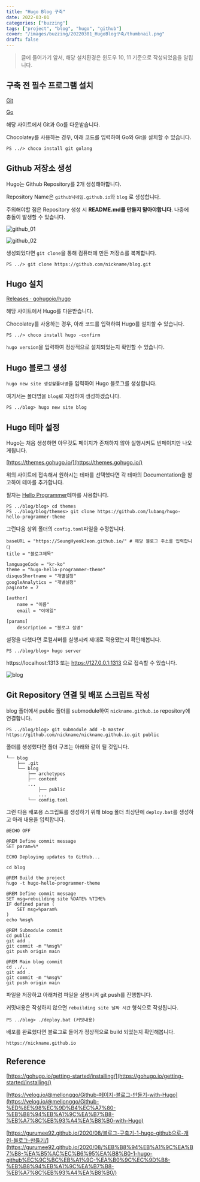 ```yaml
---
title: "Hugo Blog 구축"
date: 2022-03-01
categories: ["buzzing"]
tags: ["project", "blog", "hugo", "github"]
cover: "/images/buzzing/20220301_HugoBlog구축/thumbnail.png"
draft: false
---
```


> 글에 들어가기 앞서, 해당 설치환경은 윈도우 10, 11 기준으로 작성되었음을 알립니다.


## 구축 전 필수 프로그램 설치

[Git](https://git-scm.com/)

[Go](https://go.dev/dl/)

해당 사이트에서 Git과 Go를 다운받습니다.

Chocolatey를 사용하는 경우, 아래 코드를 입력하여 Go와 Git을 설치할 수 있습니다.

```
PS ../> choco install git golang
```

## Github 저장소 생성

Hugo는 Github Repository를 2개 생성해야합니다.

Repository Name은 `github닉네임.github.io`와 `blog` 로 생성합니다.

주의해야할 점은 Repository 생성 시 **README.md를 만들지 말아야합니다**. 나중에 충돌이 발생할 수 있습니다.

![github_01](/images/buzzing/20220301_HugoBlog구축/github_01.png)

![github_02](/images/buzzing/20220301_HugoBlog구축/github_02.png)

생성되었다면 `git clone`을 통해 컴퓨터에 만든 저장소를 복제합니다.

```
PS ../> git clone https://github.com/nickname/blog.git
```

## Hugo 설치

[Releases · gohugoio/hugo](https://github.com/gohugoio/hugo/releases)

해당 사이트에서 Hugo를 다운받습니다.

Chocolatey를 사용하는 경우, 아래 코드를 입력하여 Hugo를 설치할 수 있습니다.

```
PS ../> choco install hugo -confirm
```

`hugo version`을 입력하여 정상적으로 설치되었는지 확인할 수 있습니다.

## Hugo 블로그 생성

`hugo new site 생성할폴더명`을 입력하여 Hugo 블로그를 생성합니다.

여기서는 폴더명을 `blog`로 지정하여 생성하겠습니다.

```
PS ../blog> hugo new site blog
```

## Hugo 테마 설정

Hugo는 처음 생성하면 아무것도 페이지가 존재하지 않아 실행시켜도 빈페이지만 나오게됩니다.

[https://themes.gohugo.io/](https://themes.gohugo.io/)

위의 사이트에 접속해서 원하시는 테마를 선택했다면 각 테마의 Documentation을 참고하여 테마를 추가합니다.

필자는 [Hello Programmer](https://blog.lulab.net/projects/2019-05-hugo-hello-programmer-theme-v2/)테마를 사용합니다.

```
PS ../blog/blog> cd themes
PS ../blog/blog/themes> git clone https://github.com/lubang/hugo-hello-programmer-theme
```

그런다음 상위 폴더의 `config.toml`파일을 수정합니다.

```
baseURL = "https://SeungHyeokJeon.github.io/" # 해당 블로그 주소를 입력합니다
title = "블로그제목"

languageCode = "kr-ko"
theme = "hugo-hello-programmer-theme"
disqusShortname = "개별설정"
googleAnalytics = "개별설정"
paginate = 7

[author]
    name = "이름"
    email = "이메일"

[params]
    description = "블로그 설명"
```

설정을 다했다면 로컬서버를 실행시켜 제대로 적용됐는지 확인해봅니다.

```
PS ../blog/blog> hugo server
```

https://localhost:1313 또는 https://127.0.0.1:1313 으로 접속할 수 있습니다.

![blog](/images/buzzing/20220301_HugoBlog구축/blog_01.png)

## Git Repository 연결 및 배포 스크립트 작성

blog 폴더에서 public 폴더를 submodule하여 `nickname.github.io` repository에 연결합니다.

```
PS ../blog/blog> git submodule add -b master https://github.com/nickname/nickname.github.io.git public
```

폴더를 생성했다면 폴더 구조는 아래와 같이 될 것입니다.

```
└── blog
    ├── .git
    └── blog
        ├── archetypes
        ├── content
        ...
            ├── public
            ...
        └── comfig.toml
```

그런 다음 배포용 스크립트를 생성하기 위해 blog 폴더 최상단에 `deploy.bat`를 생성하고 아래 내용을 입력합니다.

```
@ECHO OFF

@REM Define commit message
SET param=%*

ECHO Deploying updates to GitHub...

cd blog

@REM Build the project
hugo -t hugo-hello-programmer-theme

@REM Define commit message
SET msg=rebuilding site %DATE% %TIME%
IF defined param (
    SET msg=%param%
)
echo %msg%

@REM Submodule commit
cd public
git add .
git commit -m "%msg%"
git push origin main

@REM Main blog commit
cd ../..
git add .
git commit -m "%msg%"
git push origin main
```

파일을 저장하고 아래처럼 파일을 실행시켜 git push를 진행합니다.

커밋내용은 작성하지 않으면 `rebuilding site 날짜 시간` 형식으로 작성됩니다.

```
PS ../blog> ./deploy.bat (커밋내용)
```

배포를 완료했다면 블로그로 들어가 정상적으로 build 되었는지 확인해봅니다.

`https://nickname.github.io`

## Reference
[https://gohugo.io/getting-started/installing/](https://gohugo.io/getting-started/installing/)

[https://velog.io/@mellonggo/Github-페이지-블로그-만들기-with-Hugo](https://velog.io/@mellonggo/Github-%ED%8E%98%EC%9D%B4%EC%A7%80-%EB%B8%94%EB%A1%9C%EA%B7%B8-%EB%A7%8C%EB%93%A4%EA%B8%B0-with-Hugo)

[https://gurumee92.github.io/2020/08/블로그-구축기-1-hugo-github으로-개인-블로그-만들기/](https://gurumee92.github.io/2020/08/%EB%B8%94%EB%A1%9C%EA%B7%B8-%EA%B5%AC%EC%B6%95%EA%B8%B0-1-hugo-github%EC%9C%BC%EB%A1%9C-%EA%B0%9C%EC%9D%B8-%EB%B8%94%EB%A1%9C%EA%B7%B8-%EB%A7%8C%EB%93%A4%EA%B8%B0/)